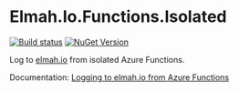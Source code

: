 # Elmah.Io.Functions.Isolated

[![Build status](https://github.com/elmahio/Elmah.Io.Functions.Isolated/workflows/build/badge.svg)](https://github.com/elmahio/Elmah.Io.Functions.Isolated/actions/workflows/build.yml) [![NuGet Version](https://img.shields.io/nuget/v/Elmah.Io.Functions.Isolated.svg?style=flat)](https://www.nuget.org/packages/Elmah.Io.Functions.Isolated/)

Log to [elmah.io](https://elmah.io/) from isolated Azure Functions.

Documentation: [Logging to elmah.io from Azure Functions](https://docs.elmah.io/logging-to-elmah-io-from-azure-functions/)
